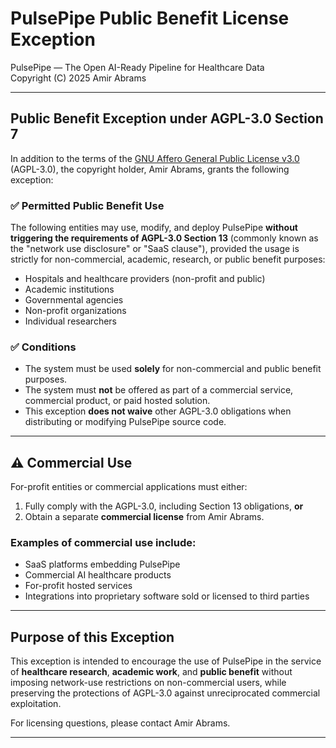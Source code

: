 # PulsePipe Public Benefit License Exception

PulsePipe — The Open AI-Ready Pipeline for Healthcare Data  
Copyright (C) 2025 Amir Abrams

---

## Public Benefit Exception under AGPL-3.0 Section 7

In addition to the terms of the [GNU Affero General Public License v3.0](https://www.gnu.org/licenses/agpl-3.0.html) (AGPL-3.0), the copyright holder, Amir Abrams, grants the following exception:

### ✅ Permitted Public Benefit Use

The following entities may use, modify, and deploy PulsePipe **without triggering the requirements of AGPL-3.0 Section 13** (commonly known as the "network use disclosure" or "SaaS clause"), provided the usage is strictly for non-commercial, academic, research, or public benefit purposes:

- Hospitals and healthcare providers (non-profit and public)
- Academic institutions
- Governmental agencies
- Non-profit organizations
- Individual researchers

### ✅ Conditions
- The system must be used **solely** for non-commercial and public benefit purposes.
- The system must **not** be offered as part of a commercial service, commercial product, or paid hosted solution.
- This exception **does not waive** other AGPL-3.0 obligations when distributing or modifying PulsePipe source code.

---

## ⚠️ Commercial Use

For-profit entities or commercial applications must either:

1. Fully comply with the AGPL-3.0, including Section 13 obligations, **or**
2. Obtain a separate **commercial license** from Amir Abrams.

### Examples of commercial use include:
- SaaS platforms embedding PulsePipe
- Commercial AI healthcare products
- For-profit hosted services
- Integrations into proprietary software sold or licensed to third parties

---

## Purpose of this Exception

This exception is intended to encourage the use of PulsePipe in the service of **healthcare research**, **academic work**, and **public benefit** without imposing network-use restrictions on non-commercial users, while preserving the protections of AGPL-3.0 against unreciprocated commercial exploitation.

For licensing questions, please contact Amir Abrams.

---
